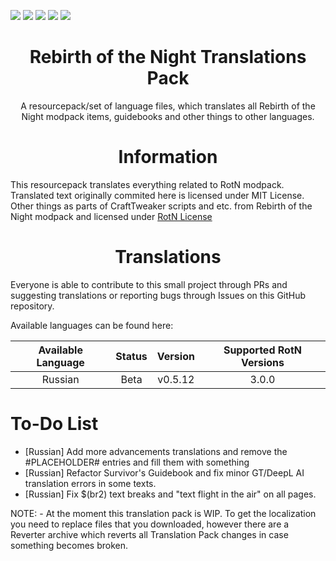 ![](https://img.shields.io/github/license/DenisMasterHerobrine/RotN-Translation)
![](https://img.shields.io/github/issues/DenisMasterHerobrine/RotN-Translation)
![](https://img.shields.io/github/languages/code-size/DenisMasterHerobrine/RotN-Translation)
![](https://img.shields.io/github/downloads/DenisMasterHerobrine/RotN-Translation)
![](https://img.shields.io/github/v/release/DenisMasterHerobrine/RotN-Translation?display_name=tag)

<div align="center"> <h1> Rebirth of the Night Translations Pack </h1> </div>

<div align="center"> A resourcepack/set of language files, which translates all Rebirth of the Night modpack items, guidebooks and other things to other languages.</div>

<div align="center"> <h1>  Information </h1> </div>

This resourcepack translates everything related to RotN modpack. Translated text originally commited here is licensed under MIT License. Other things as parts of CraftTweaker scripts and etc. from Rebirth of the Night modpack and licensed under [RotN License](https://github.com/Rebirth-of-the-Night/Rebirth-Of-The-Night/blob/master/LICENSE.md)

<div align="center"> <h1>  Translations </h1> </div>
Everyone is able to contribute to this small project through PRs and suggesting translations or reporting bugs through Issues on this GitHub repository.

Available languages can be found here:

| Available Language | Status | Version | Supported RotN Versions |
|:------------------:|:------:|:-------:|:-----------------------:|
|Russian             |Beta    |v0.5.12  |3.0.0                    |

# To-Do List
- [Russian] Add more advancements translations and remove the #PLACEHOLDER# entries and fill them with something
- [Russian] Refactor Survivor's Guidebook and fix minor GT/DeepL AI translation errors in some texts.
- [Russian] Fix $(br2) text breaks and "text flight in the air" on all pages.

NOTE: 
	- At the moment this translation pack is WIP. To get the localization you need to replace files that you downloaded, however there are a Reverter archive which reverts all Translation Pack changes in case something becomes broken.
